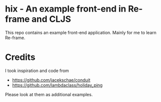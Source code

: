 # hix - An example front-end in Re-frame and CLJS

This repo contains an example front-end application.
Mainly for me to learn Re-frame.

# Credits
I took inspiration and code from
- <https://github.com/jacekschae/conduit>
- <https://github.com/lambdaclass/holiday_ping>

Please look at them as additional examples.


